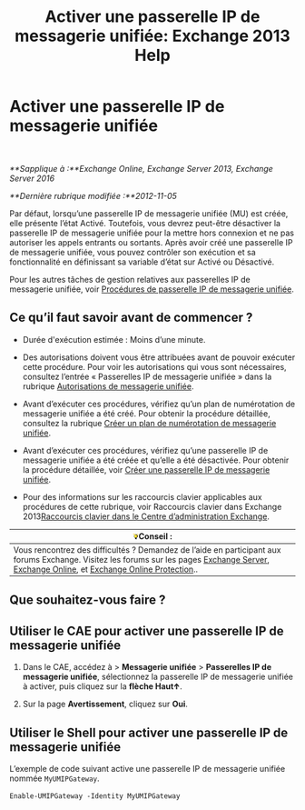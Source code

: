 ﻿---
title: 'Activer une passerelle IP de messagerie unifiée: Exchange 2013 Help'
TOCTitle: Activer une passerelle IP de messagerie unifiée
ms:assetid: 2706ae06-c45d-41b7-abbe-378a9fca104a
ms:mtpsurl: https://technet.microsoft.com/fr-fr/library/Aa996857(v=EXCHG.150)
ms:contentKeyID: 50477686
ms.date: 05/23/2018
mtps_version: v=EXCHG.150
ms.translationtype: MT
---

# Activer une passerelle IP de messagerie unifiée

 

_**Sapplique à :**Exchange Online, Exchange Server 2013, Exchange Server 2016_

_**Dernière rubrique modifiée :**2012-11-05_

Par défaut, lorsqu’une passerelle IP de messagerie unifiée (MU) est créée, elle présente l’état Activé. Toutefois, vous devrez peut-être désactiver la passerelle IP de messagerie unifiée pour la mettre hors connexion et ne pas autoriser les appels entrants ou sortants. Après avoir créé une passerelle IP de messagerie unifiée, vous pouvez contrôler son exécution et sa fonctionnalité en définissant sa variable d’état sur Activé ou Désactivé.

Pour les autres tâches de gestion relatives aux passerelles IP de messagerie unifiée, voir [Procédures de passerelle IP de messagerie unifiée](um-ip-gateway-procedures-exchange-2013-help.md).

## Ce qu’il faut savoir avant de commencer ?

  - Durée d'exécution estimée : Moins d’une minute.

  - Des autorisations doivent vous être attribuées avant de pouvoir exécuter cette procédure. Pour voir les autorisations qui vous sont nécessaires, consultez l’entrée « Passerelles IP de messagerie unifiée » dans la rubrique [Autorisations de messagerie unifiée](unified-messaging-permissions-exchange-2013-help.md).

  - Avant d’exécuter ces procédures, vérifiez qu’un plan de numérotation de messagerie unifiée a été créé. Pour obtenir la procédure détaillée, consultez la rubrique [Créer un plan de numérotation de messagerie unifiée](create-a-um-dial-plan-exchange-2013-help.md).

  - Avant d’exécuter ces procédures, vérifiez qu’une passerelle IP de messagerie unifiée a été créée et qu’elle a été désactivée. Pour obtenir la procédure détaillée, voir [Créer une passerelle IP de messagerie unifiée](create-a-um-ip-gateway-exchange-2013-help.md).

  - Pour des informations sur les raccourcis clavier applicables aux procédures de cette rubrique, voir Raccourcis clavier dans Exchange 2013[Raccourcis clavier dans le Centre d’administration Exchange](keyboard-shortcuts-in-the-exchange-admin-center-exchange-online-protection-help.md).

<table>
<thead>
<tr class="header">
<th><img src="images/Bb125224.tip(EXCHG.150).gif" title="Conseil" alt="Conseil" />Conseil :</th>
</tr>
</thead>
<tbody>
<tr class="odd">
<td>Vous rencontrez des difficultés ? Demandez de l’aide en participant aux forums Exchange. Visitez les forums sur les pages <a href="https://go.microsoft.com/fwlink/p/?linkid=60612">Exchange Server</a>, <a href="https://go.microsoft.com/fwlink/p/?linkid=267542">Exchange Online</a>, et <a href="https://go.microsoft.com/fwlink/p/?linkid=285351">Exchange Online Protection</a>..</td>
</tr>
</tbody>
</table>


## Que souhaitez-vous faire ?

## Utiliser le CAE pour activer une passerelle IP de messagerie unifiée

1.  Dans le CAE, accédez à \> **Messagerie unifiée** \> **Passerelles IP de messagerie unifiée**, sélectionnez la passerelle IP de messagerie unifiée à activer, puis cliquez sur la **flèche Haut**![Icône flèche vers le haut](images/JJ150576.1732c727-328b-4a1a-b84d-6d7252c7dcab(EXCHG.150).gif "Icône flèche vers le haut").

2.  Sur la page **Avertissement**, cliquez sur **Oui**.

## Utiliser le Shell pour activer une passerelle IP de messagerie unifiée

L’exemple de code suivant active une passerelle IP de messagerie unifiée nommée `MyUMIPGateway`.

    Enable-UMIPGateway -Identity MyUMIPGateway

